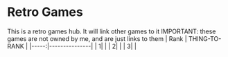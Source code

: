 # Retro Games
This is a retro games hub. It will link other games to it
IMPORTANT: these games are not owned by me, and are just links to them
| Rank | THING-TO-RANK |
|-----:|---------------|
|     1|               |
|     2|               |
|     3|               |

